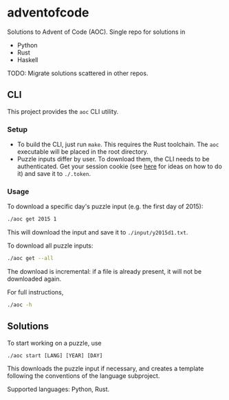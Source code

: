 # adventofcode
Solutions to Advent of Code (AOC). Single repo for solutions in
- Python
- Rust
- Haskell

TODO: Migrate solutions scattered in other repos.

## CLI
This project provides the `aoc` CLI utility.

### Setup
- To build the CLI, just run `make`. This requires the Rust toolchain. The `aoc` executable will be placed in the root directory.
- Puzzle inputs differ by user. To download them, the CLI needs to be authenticated. Get your session cookie (see [here](https://github.com/wimglenn/advent-of-code-wim/issues/1) for ideas on how to do it)
and save it to `./.token`.

### Usage
To download a specific day's puzzle input (e.g. the first day of 2015):
```bash
./aoc get 2015 1
```
This will download the input and save it to `./input/y2015d1.txt`.

To download all puzzle inputs:
```bash
./aoc get --all
```
The download is incremental: if a file is already present, it will not be downloaded again.

For full instructions,
```bash
./aoc -h
```

## Solutions
To start working on a puzzle, use
```
./aoc start [LANG] [YEAR] [DAY]
```

This downloads the puzzle input if necessary, and creates a template following the conventions of
the language subproject.

Supported languages: Python, Rust.
